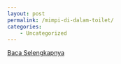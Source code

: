 ```yaml
---
layout: post
permalink: /mimpi-di-dalam-toilet/
categories:
    - Uncategorized
---
```


[Baca Selengkapnya](/01)